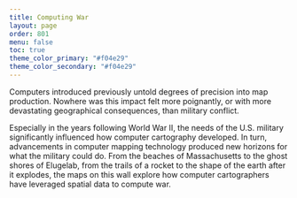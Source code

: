 ```yaml
---
title: Computing War
layout: page
order: 801
menu: false
toc: true
theme_color_primary: "#f04e29"
theme_color_secondary: "#f04e29"
---
```


<span class="body-large">Computers introduced previously untold degrees of precision into map production. Nowhere was this impact felt more poignantly, or with more devastating geographical consequences, than military conflict.</span>

Especially in the years following World War II, the needs of the U.S. military significantly influenced how computer cartography developed. In turn, advancements in computer mapping technology produced new horizons for what the military could do. From the beaches of Massachusetts to the ghost shores of Elugelab, from the trails of a rocket to the shape of the earth after it explodes, the maps on this wall explore how computer cartographers have leveraged spatial data to compute war.